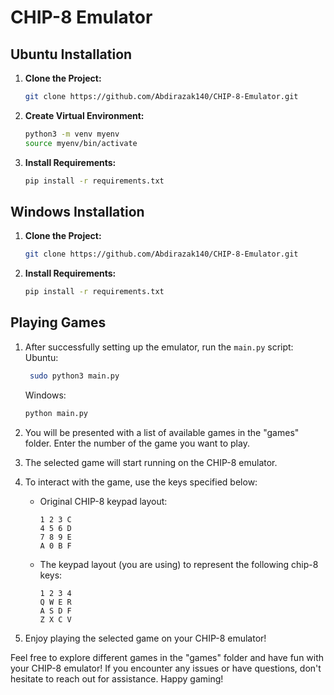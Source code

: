 # CHIP-8 Emulator

## Ubuntu Installation

1. **Clone the Project:**
    ```bash
    git clone https://github.com/Abdirazak140/CHIP-8-Emulator.git
    ```

2. **Create Virtual Environment:**
    ```bash
    python3 -m venv myenv
    source myenv/bin/activate
    ```

3. **Install Requirements:**
    ```bash
    pip install -r requirements.txt
    ```

## Windows Installation

1. **Clone the Project:**
    ```bash
    git clone https://github.com/Abdirazak140/CHIP-8-Emulator.git
    ```

2. **Install Requirements:**
    ```bash
    pip install -r requirements.txt
    ```

## Playing Games

1. After successfully setting up the emulator, run the `main.py` script:
   Ubuntu:
   ```bash
    sudo python3 main.py
    ```
   Windows:
    ```bash
    python main.py
    ```

3. You will be presented with a list of available games in the "games" folder. Enter the number of the game you want to play.

4. The selected game will start running on the CHIP-8 emulator.

5. To interact with the game, use the keys specified below:
    - Original CHIP-8 keypad layout:
      ```
      1 2 3 C
      4 5 6 D
      7 8 9 E
      A 0 B F
      ```
    - The keypad layout (you are using) to represent the following chip-8 keys:
      ```
      1 2 3 4
      Q W E R
      A S D F
      Z X C V
      ```

6. Enjoy playing the selected game on your CHIP-8 emulator!

Feel free to explore different games in the "games" folder and have fun with your CHIP-8 emulator! If you encounter any issues or have questions, don't hesitate to reach out for assistance. Happy gaming!
